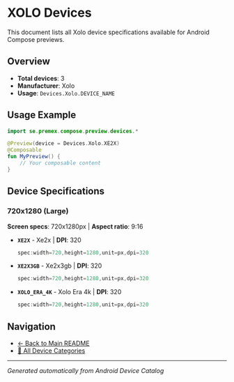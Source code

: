 # XOLO Devices

This document lists all Xolo device specifications available for Android Compose previews.

## Overview

- **Total devices**: 3
- **Manufacturer**: Xolo
- **Usage**: `Devices.Xolo.DEVICE_NAME`

## Usage Example

```kotlin
import se.premex.compose.preview.devices.*

@Preview(device = Devices.Xolo.XE2X)
@Composable
fun MyPreview() {
    // Your composable content
}
```

## Device Specifications

### 720x1280 (Large)

**Screen specs**: 720x1280px | **Aspect ratio**: 9:16

- **`XE2X`** - Xe2x | **DPI**: 320
  ```kotlin
  spec:width=720,height=1280,unit=px,dpi=320
  ```

- **`XE2X3GB`** - Xe2x3gb | **DPI**: 320
  ```kotlin
  spec:width=720,height=1280,unit=px,dpi=320
  ```

- **`XOLO_ERA_4K`** - Xolo Era 4k | **DPI**: 320
  ```kotlin
  spec:width=720,height=1280,unit=px,dpi=320
  ```

## Navigation

- [← Back to Main README](../../README.md)
- [📱 All Device Categories](../README.md)

---
*Generated automatically from Android Device Catalog*
